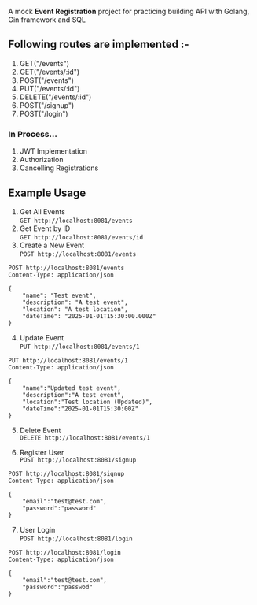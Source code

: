 A mock **Event Registration** project for practicing building API with Golang, Gin framework and SQL

## Following routes are implemented :- 
1. GET("/events")
2. GET("/events/:id")
3. POST("/events")
4. PUT("/events/:id")
5. DELETE("/events/:id")
6. POST("/signup")
7. POST("/login")

### In Process...
1. JWT Implementation
2. Authorization
3. Cancelling Registrations

## Example Usage

1. Get All Events <br> `GET http://localhost:8081/events`
2. Get Event by ID<br>`GET http://localhost:8081/events/id`
3. Create a New Event<br>`POST http://localhost:8081/events`
```http
POST http://localhost:8081/events 
Content-Type: application/json

{
    "name": "Test event",
    "description": "A test event",
    "location": "A test location",
    "dateTime": "2025-01-01T15:30:00.000Z"
}
```

4. Update Event<br>`PUT http://localhost:8081/events/1`
```http
PUT http://localhost:8081/events/1
Content-Type: application/json

{
    "name":"Updated test event",
    "description":"A test event",
    "location":"Test location (Updated)",
    "dateTime":"2025-01-01T15:30:00Z"
}
```

5. Delete Event<br>`DELETE http://localhost:8081/events/1`
   
6. Register User<br>`POST http://localhost:8081/signup`
```http
POST http://localhost:8081/signup
Content-Type: application/json

{
    "email":"test@test.com",
    "password":"password"
}
```
7. User Login<br>`POST http://localhost:8081/login`
```http
POST http://localhost:8081/login
Content-Type: application/json

{
    "email":"test@test.com",
    "password":"passwod"
}
```
